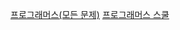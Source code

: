 [프로그래머스(모든 문제)](https://programmers.co.kr/learn/challenges?tab=all_challenges)
[프로그래머스 스쿨](https://school.programmers.co.kr/)
